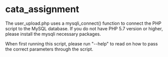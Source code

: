 # cata_assignment

The user_upload.php uses a mysqli_connect() function to connect the PHP script to the MySQL database.
If you do not have PHP 5.7 version or higher, please install the mysqli necessary packages.

When first running this script, please run "--help" to read on how to pass the correct parameters through the script.
